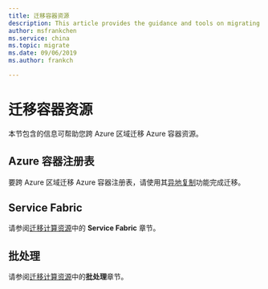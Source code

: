```yaml
---
title: 迁移容器资源
description: This article provides the guidance and tools on migrating container resources.
author: msfrankchen
ms.service: china 
ms.topic: migrate
ms.date: 09/06/2019
ms.author: frankch

---
```



# 迁移容器资源

本节包含的信息可帮助您跨 Azure 区域迁移 Azure 容器资源。

## Azure 容器注册表

要跨 Azure 区域迁移 Azure 容器注册表，请使用其[异地复制](https://docs.azure.cn/zh-cn/container-registry/container-registry-geo-replication)功能完成迁移。

## Service Fabric

请参阅[迁移计算资源](./china-migration-guidance-compute.md)中的 **Service Fabric** 章节。

## 批处理

请参阅[迁移计算资源](./china-migration-guidance-compute.md)中的**批处理**章节。


